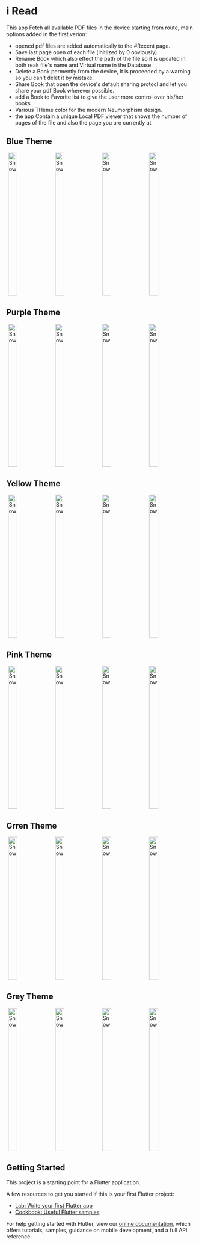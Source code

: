 # i Read

This app Fetch all available PDF files in the device starting from route, main options added in the first verion:
- opened pdf files are added automatically to the #Recent page.
- Save last page open of each file (initlized by 0 obviously).
- Rename Book which also effect the path of the file so it is updated in both reak file's name and Virtual name in the Database. 
- Delete a Book permently from the device, It is proceeded by a warning so you can't delet it by mistake.
- Share Book that open the device's default sharing protocl and let you share your pdf Book wherever possible.
- add a Book to Favorite list to give the user more control over his/her books 
- Various THeme color for the modern Neumorphism design.
- the app Contain a unique Local PDF viewer that shows the number of pages of the file and also the page you are currently at

<h2>Blue Theme </h2>

<div>
 <img src="https://github.com/Fethi1/I-Read/blob/master/screenshots/Home.png" alt="Snow" width="22%" height="380" hspace="1%">
 <img src="https://github.com/Fethi1/I-Read/blob/master/screenshots/Favorite.png" alt="Snow" width="22%" height="380" hspace="1%">
 <img src="https://github.com/Fethi1/I-Read/blob/master/screenshots/Recent.png" alt="Snow" width="22%" height="380" hspace="1%">
 <img src="https://github.com/Fethi1/I-Read/blob/master/screenshots/Settings.png" alt="Snow" width="22%" height="380" hspace="1%">
</div>

<h2>Purple Theme </h2>


<div>
<img src="https://github.com/Fethi1/I-Read/blob/master/screenshots/Home – 1.png" alt="Snow" width="22%" height="380" hspace="1%">
<img src="https://github.com/Fethi1/I-Read/blob/master/screenshots/Favorite – 1.png" alt="Snow" width="22%" height="380" hspace="1%"> 
<img src="https://github.com/Fethi1/I-Read/blob/master/screenshots/Recent – 1.png" alt="Snow" width="22%" height="380" hspace="1%"> 
<img src="https://github.com/Fethi1/I-Read/blob/master/screenshots/Settings – 1.png" alt="Snow" width="22%" height="380" hspace="1%"> 
</div>
<h2>Yellow Theme </h2>
<div>
<img src="https://github.com/Fethi1/I-Read/blob/master/screenshots/Home – 2.png" alt="Snow" width="22%" height="380" hspace="1%">
<img src="https://github.com/Fethi1/I-Read/blob/master/screenshots/Favorite – 2.png" alt="Snow" width="22%" height="380" hspace="1%"> 
<img src="https://github.com/Fethi1/I-Read/blob/master/screenshots/Recent – 2.png" alt="Snow" width="22%" height="380" hspace="1%"> 
<img src="https://github.com/Fethi1/I-Read/blob/master/screenshots/Settings – 2.png" alt="Snow" width="22%" height="380" hspace="1%"> 
</div>
<h2>Pink Theme </h2>
<div>
<img src="https://github.com/Fethi1/I-Read/blob/master/screenshots/Home – 3.png" alt="Snow" width="22%" height="380" hspace="1%">
<img src="https://github.com/Fethi1/I-Read/blob/master/screenshots/Favorite – 3.png" alt="Snow" width="22%" height="380" hspace="1%"> 
<img src="https://github.com/Fethi1/I-Read/blob/master/screenshots/Recent – 3.png" alt="Snow" width="22%" height="380" hspace="1%"> 
<img src="https://github.com/Fethi1/I-Read/blob/master/screenshots/Settings – 3.png" alt="Snow" width="22%" height="380" hspace="1%"> 
</div>
<h2>Grren Theme </h2>
<div>
<img src="https://github.com/Fethi1/I-Read/blob/master/screenshots/Home – 4.png" alt="Snow" width="22%" height="380" hspace="1%">
<img src="https://github.com/Fethi1/I-Read/blob/master/screenshots/Favorite – 4.png" alt="Snow" width="22%" height="380" hspace="1%"> 
<img src="https://github.com/Fethi1/I-Read/blob/master/screenshots/Recent – 4.png" alt="Snow" width="22%" height="380" hspace="1%"> 
<img src="https://github.com/Fethi1/I-Read/blob/master/screenshots/Settings – 4.png" alt="Snow" width="22%" height="380" hspace="1%"> 
</div>
<h2>Grey Theme </h2>
<div>
<img src="https://github.com/Fethi1/I-Read/blob/master/screenshots/Home – 5.png" alt="Snow" width="22%" height="380" hspace="1%">
<img src="https://github.com/Fethi1/I-Read/blob/master/screenshots/Favorite – 5.png" alt="Snow" width="22%" height="380" hspace="1%"> 
<img src="https://github.com/Fethi1/I-Read/blob/master/screenshots/Recent – 5.png" alt="Snow" width="22%" height="380" hspace="1%"> 
<img src="https://github.com/Fethi1/I-Read/blob/master/screenshots/Settings – 5.png" alt="Snow" width="22%" height="380" hspace="1%"> 
</div>


## Getting Started

This project is a starting point for a Flutter application.

A few resources to get you started if this is your first Flutter project:

- [Lab: Write your first Flutter app](https://flutter.dev/docs/get-started/codelab)
- [Cookbook: Useful Flutter samples](https://flutter.dev/docs/cookbook)

For help getting started with Flutter, view our
[online documentation](https://flutter.dev/docs), which offers tutorials,
samples, guidance on mobile development, and a full API reference.
